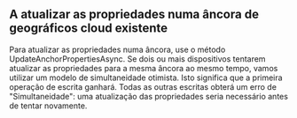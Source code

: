 ## <a name="updating-properties-on-an-existing-cloud-spatial-anchor"></a>A atualizar as propriedades numa âncora de geográficos cloud existente

Para atualizar as propriedades numa âncora, use o método UpdateAnchorPropertiesAsync. Se dois ou mais dispositivos tentarem atualizar as propriedades para a mesma âncora ao mesmo tempo, vamos utilizar um modelo de simultaneidade otimista. Isto significa que a primeira operação de escrita ganhará.  Todas as outras escritas obterá um erro de "Simultaneidade": uma atualização das propriedades seria necessário antes de tentar novamente.
